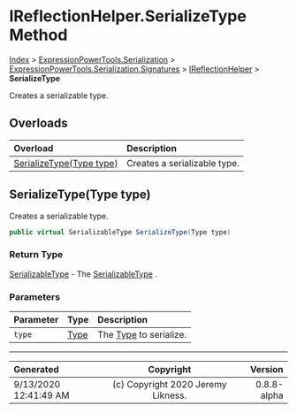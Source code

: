 ﻿# IReflectionHelper.SerializeType Method

[Index](../index.md) > [ExpressionPowerTools.Serialization](ExpressionPowerTools.Serialization.a.md) > [ExpressionPowerTools.Serialization.Signatures](ExpressionPowerTools.Serialization.Signatures.n.md) > [IReflectionHelper](ExpressionPowerTools.Serialization.Signatures.IReflectionHelper.i.md) > **SerializeType**

Creates a serializable type.

## Overloads

| Overload | Description |
| :-- | :-- |
| [SerializeType(Type type)](#serializetypetype-type) | Creates a serializable type. |
## SerializeType(Type type)

Creates a serializable type.

```csharp
public virtual SerializableType SerializeType(Type type)
```

### Return Type

 [SerializableType](ExpressionPowerTools.Serialization.Serializers.SerializableType.cs.md)  - The [SerializableType](ExpressionPowerTools.Serialization.Serializers.SerializableType.cs.md) .

### Parameters

| Parameter | Type | Description |
| :-- | :-- | :-- |
| `type` | [Type](https://docs.microsoft.com/dotnet/api/system.type) | The [Type](https://docs.microsoft.com/dotnet/api/system.type) to serialize. |



---

| Generated | Copyright | Version |
| :-- | :-: | --: |
| 9/13/2020 12:41:49 AM | (c) Copyright 2020 Jeremy Likness. | 0.8.8-alpha |
